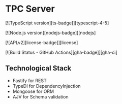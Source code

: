 # TPC Server

[![TypeScript version][ts-badge]][typescript-4-5]

[![Node.js version][nodejs-badge]][nodejs]

[![APLv2][license-badge]][license]

[![Build Status - GitHub Actions][gha-badge]][gha-ci]

## Technological Stack
- Fastify for REST
- TypeDI for DependencyInjection
- Mongoose for ORM
- AJV for Schema validation
